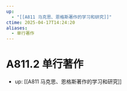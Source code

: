```yaml
---
up:
  - "[[A811 马克思、恩格斯著作的学习和研究]]"
ctime: 2025-04-17T14:24:20
aliases:
  - 单行著作
---
```


# A811.2 单行著作

- up: [[A811 马克思、恩格斯著作的学习和研究]]
